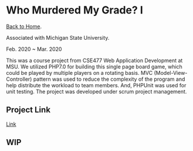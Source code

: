 # Who Murdered My Grade? I

[Back to Home](../../../README.md).

Associated with Michigan State University.

Feb. 2020 ~ Mar. 2020

This was a course project from CSE477 Web Application Development at MSU. We utilized PHP7.0 for building this single page board game, which could be played by multiple players on a rotating basis. MVC (Model-View-Controller) pattern was used to reduce the complexity of the program and help distribute the workload to team members. And, PHPUnit was used for unit testing. The project was developed under scrum project management.

## Project Link

[Link](https://webdev.cse.msu.edu/~linchi16/project1/)

## WIP

